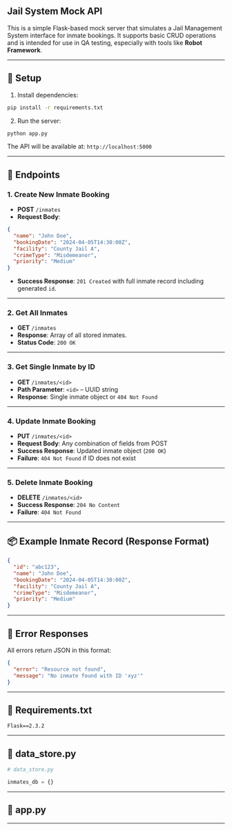 ## Jail System Mock API

This is a simple Flask-based mock server that simulates a Jail Management System interface for inmate bookings. 
It supports basic CRUD operations and is intended for use in QA testing, especially with tools like **Robot Framework**.


---

## 🔧 Setup

1. Install dependencies:

```bash
pip install -r requirements.txt
```

2. Run the server:

```bash
python app.py
```

The API will be available at: `http://localhost:5000`


---

## 📡 Endpoints

### 1. Create New Inmate Booking
- **POST** `/inmates`
- **Request Body**:
```json
{
  "name": "John Doe",
  "bookingDate": "2024-04-05T14:30:00Z",
  "facility": "County Jail A",
  "crimeType": "Misdemeanor",
  "priority": "Medium"
}
```
- **Success Response**: `201 Created` with full inmate record including generated `id`.


---

### 2. Get All Inmates
- **GET** `/inmates`
- **Response**: Array of all stored inmates.
- **Status Code**: `200 OK`


---

### 3. Get Single Inmate by ID
- **GET** `/inmates/<id>`
- **Path Parameter**: `<id>` – UUID string
- **Response**: Single inmate object or `404 Not Found`


---

### 4. Update Inmate Booking
- **PUT** `/inmates/<id>`
- **Request Body**: Any combination of fields from POST
- **Success Response**: Updated inmate object (`200 OK`)
- **Failure**: `404 Not Found` if ID does not exist


---

### 5. Delete Inmate Booking
- **DELETE** `/inmates/<id>`
- **Success Response**: `204 No Content`
- **Failure**: `404 Not Found`


---

## 📦 Example Inmate Record (Response Format)

```json
{
  "id": "abc123",
  "name": "John Doe",
  "bookingDate": "2024-04-05T14:30:00Z",
  "facility": "County Jail A",
  "crimeType": "Misdemeanor",
  "priority": "Medium"
}
```


---

## 🚨 Error Responses

All errors return JSON in this format:

```json
{
  "error": "Resource not found",
  "message": "No inmate found with ID 'xyz'"
}
```


---

## 🧾 Requirements.txt

```
Flask==2.3.2
```

---

## 📄 data_store.py

```python
# data_store.py

inmates_db = {}
```

---

## 🐍 app.py


---